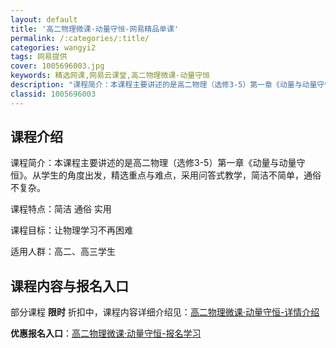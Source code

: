 ```yaml
---
layout: default
title: '高二物理微课·动量守恒-网易精品单课'
permalink: /:categories/:title/
categories: wangyi2
tags: 网易提供
cover: 1005696003.jpg
keywords: 精选网课,网易云课堂,高二物理微课·动量守恒
description: "课程简介：本课程主要讲述的是高二物理（选修3-5）第一章《动量与动量守恒》。从学生的角度出发，精选重点与难点，采用问答式教学，简洁不简单，通俗不复杂。课程特点：简洁通俗实用课程目标：让物理学"
classid: 1005696003
---
```


## 课程介绍

课程简介：本课程主要讲述的是高二物理（选修3-5）第一章《动量与动量守恒》。从学生的角度出发，精选重点与难点，采用问答式教学，简洁不简单，通俗不复杂。

课程特点：简洁 通俗 实用

课程目标：让物理学习不再困难

适用人群：高二、高三学生

## 课程内容与报名入口

部分课程 **限时** 折扣中，课程内容详细介绍见：[高二物理微课·动量守恒-详情介绍](https://study.163.com/course/introduction/1005696003.htm?share=1&shareId=1025206652&utm_campaign=share&utm_medium=iphoneShare&utm_source=&utm_u=1025206652)

**优惠报名入口**：[高二物理微课·动量守恒-报名学习](https://study.163.com/course/introduction/1005696003.htm?share=1&shareId=1025206652&utm_campaign=share&utm_medium=iphoneShare&utm_source=&utm_u=1025206652)

